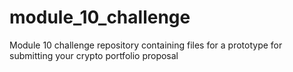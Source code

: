 # module_10_challenge
Module 10 challenge repository containing files for a prototype for submitting your crypto portfolio proposal
